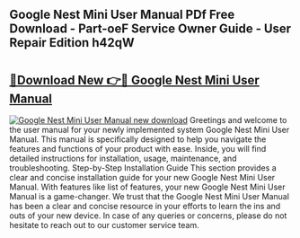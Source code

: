 ## Google Nest Mini User Manual PDf Free Download - Part-oeF Service Owner Guide - User Repair Edition h42qW

# <h2><a href="http://bc45163.oget.top/?id=Google+Nest+Mini+User+Manual">🔗Download New 👉🔴 Google Nest Mini User Manual</a></h2>

[![Google Nest Mini User Manual new download](https://i.imgur.com/5g1atiW.png)](http://bc45163.oget.top/?id=Google+Nest+Mini+User+Manual)
Greetings and welcome to the user manual for your newly implemented system Google Nest Mini User Manual. This manual is specifically designed to help you navigate the features and functions of your product with ease. Inside, you will find detailed instructions for installation, usage, maintenance, and troubleshooting. Step-by-Step Installation Guide This section provides a clear and concise installation guide for your new Google Nest Mini User Manual. With features like list of features, your new Google Nest Mini User Manual is a game-changer. We trust that the Google Nest Mini User Manual has been a clear and concise resource in your efforts to learn the ins and outs of your new device. In case of any queries or concerns, please do not hesitate to reach out to our customer service team.
